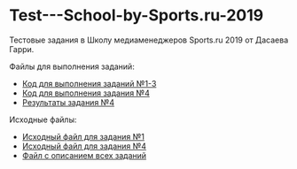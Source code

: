 # Test---School-by-Sports.ru-2019
Тестовые задания в Школу медиаменеджеров Sports.ru 2019 от Дасаева Гарри.

Файлы для выполнения заданий:
* [Код для выполнения заданий №1-3](https://github.com/dasgr/Test---School-by-Sports.ru-2019/blob/master/%D0%A2%D0%B5%D1%81%D1%82%D0%BE%D0%B2%D1%8B%D0%B5%20%D0%B7%D0%B0%D0%B4%D0%B0%D0%BD%D0%B8%D0%B5%20%E2%84%961-3%20-%20%D0%A8%D0%BA%D0%BE%D0%BB%D0%B0%20%D0%BC%D0%B5%D0%B4%D0%B8%D0%B0%D0%BC%D0%B5%D0%BD%D0%B5%D0%B4%D0%B6%D0%B5%D1%80%D0%BE%D0%B2%20Sports.ru.ipynb)
* [Код для выполнения задания №4](https://github.com/dasgr/Test---School-by-Sports.ru-2019/blob/master/%D0%A2%D0%B5%D1%81%D1%82%D0%BE%D0%B2%D0%BE%D0%B5%20%D0%B7%D0%B0%D0%B4%D0%B0%D0%BD%D0%B8%D0%B5%20%E2%84%964%20-%20%D0%A8%D0%BA%D0%BE%D0%BB%D0%B0%20%D0%BC%D0%B5%D0%B4%D0%B8%D0%B0%D0%BC%D0%B5%D0%BD%D0%B5%D0%B4%D0%B6%D0%B5%D1%80%D0%BE%D0%B2%20Sports.ru.ipynb)
* [Результаты задания №4](https://github.com/dasgr/Test---School-by-Sports.ru-2019/blob/master/app_revenues.xlsx)

Исходные файлы:
* [Исходный файл для задания №1](https://github.com/dasgr/Test---School-by-Sports.ru-2019/blob/master/test%201.pdf)
* [Исходный файл для задания №4](https://github.com/dasgr/Test---School-by-Sports.ru-2019/blob/master/test%202.xlsx)
* [Файл с описанием всех заданий](https://github.com/dasgr/Test---School-by-Sports.ru-2019/blob/master/%D0%A2%D0%B5%D1%81%D1%82%D0%BE%D0%B2%D0%BE%D0%B5%20%D0%B7%D0%B0%D0%B4%D0%B0%D0%BD%D0%B8%D0%B5%20_%20%D0%A8%D0%BA%D0%BE%D0%BB%D0%B0%20%D0%BC%D0%B5%D0%B4%D0%B8%D0%B0%D0%BC%D0%B5%D0%BD%D0%B5%D0%B4%D0%B6%D0%B5%D1%80%D0%BE%D0%B2%20Sports.ru.pdf)
